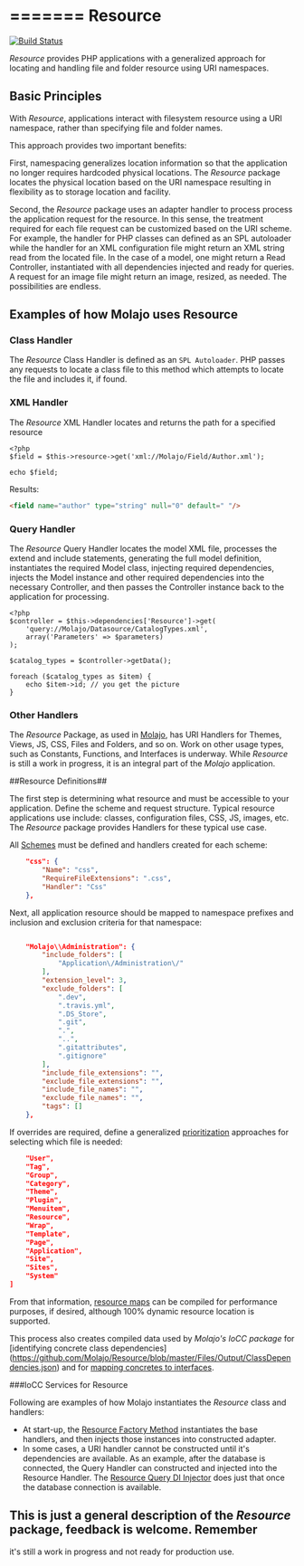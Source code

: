 =======
Resource
=======

[![Build Status](https://travis-ci.org/Molajo/Resource.png?branch=master)](https://travis-ci.org/Molajo/Resource)

*Resource* provides PHP applications with a generalized approach for locating and handling
    file and folder resource using URI namespaces.

## Basic Principles

With *Resource*, applications interact with filesystem resource using a URI namespace, rather than specifying
 file and folder names.

 This approach provides two important benefits:

 First, namespacing generalizes location
  information so that the application no longer requires hardcoded physical locations. The *Resource* package
   locates the physical location based on the URI namespace resulting in flexibility as to storage location and
   facility.

   Second, the *Resource* package uses an adapter handler to process process the application request
   for the resource. In this sense, the treatment required for each file request can be customized based on the
   URI scheme. For example, the handler for PHP classes can defined as an SPL autoloader while the handler for
   an XML configuration file might return an XML string read from the located file. In the case of a model, one
   might return a Read Controller, instantiated with all dependencies injected and ready for queries. A request
   for an image file might return an image, resized, as needed. The possibilities are endless.

## Examples of how Molajo uses Resource

### Class Handler

The *Resource* Class Handler is defined as an `SPL Autoloader`. PHP passes any requests to locate a class file
to this method which attempts to locate the file and includes it, if found.

### XML Handler

The *Resource* XML Handler locates and returns the path for a specified resource

```
<?php
$field = $this->resource->get('xml://Molajo/Field/Author.xml');

echo $field;
```

Results:
```html
<field name="author" type="string" null="0" default=" "/>
```

### Query Handler

The *Resource* Query Handler locates the model XML file, processes the extend and include
statements, generating the full model definition, instantiates the required Model class,
injecting required dependencies, injects the Model instance and other required dependencies
into the necessary Controller, and then passes the Controller instance back to
the application for processing.

```
<?php
$controller = $this->dependencies['Resource']->get(
    'query://Molajo/Datasource/CatalogTypes.xml',
    array('Parameters' => $parameters)
);

$catalog_types = $controller->getData();

foreach ($catalog_types as $item) {
    echo $item->id; // you get the picture
}
```

### Other Handlers

The *Resource* Package, as used in [Molajo](https://github.com/Molajo/Standard), has URI Handlers for Themes,
Views, JS, CSS, Files and Folders, and so on. Work on other usage types, such as Constants, Functions, and
Interfaces is underway. While *Resource* is still a work in progress, it is an integral part of the *Molajo*
application.

##Resource Definitions##

The first step is determining what resource and must be accessible to your application. Define the scheme
and request structure. Typical resource applications use include: classes, configuration files, CSS, JS, images, etc. The *Resource*
package provides Handlers for these typical use case.

All [Schemes](https://github.com/Molajo/Resource/blob/master/Files/SchemeArray.json) must be defined and handlers
created for each scheme:

```json
    "css": {
        "Name": "css",
        "RequireFileExtensions": ".css",
        "Handler": "Css"
    },
```

Next, all application resource should be mapped to namespace prefixes and inclusion and exclusion criteria
for that namespace:

```json

    "Molajo\\Administration": {
        "include_folders": [
            "Application\/Administration\/"
        ],
        "extension_level": 3,
        "exclude_folders": [
            ".dev",
            ".travis.yml",
            ".DS_Store",
            ".git",
            ".",
            "..",
            ".gitattributes",
            ".gitignore"
        ],
        "include_file_extensions": "",
        "exclude_file_extensions": "",
        "include_file_names": "",
        "exclude_file_names": "",
        "tags": []
    },
```

If overrides are required, define a generalized
[prioritization](https://github.com/Molajo/Resource/blob/master/Files/PriorityArray.json)
approaches for selecting which file is needed:

```json
    "User",
    "Tag",
    "Group",
    "Category",
    "Theme",
    "Plugin",
    "Menuitem",
    "Resource",
    "Wrap",
    "Template",
    "Page",
    "Application",
    "Site",
    "Sites",
    "System"
]
```

From that information, [resource maps](https://github.com/Molajo/Resource/blob/master/Files/Output/ResourceMap.json)
can be compiled for performance purposes, if desired, although 100% dynamic resource location is supported.

This process also creates compiled data used by *Molajo's IoCC package* for [identifying concrete class dependencies]
(https://github.com/Molajo/Resource/blob/master/Files/Output/ClassDependencies.json)
and for [mapping concretes to interfaces](https://github.com/Molajo/Resource/blob/master/Files/Output/ClassMap.json).

###IoCC Services for Resource

Following are examples of how Molajo instantiates the *Resource* class and handlers:

* At start-up, the [Resource Factory Method](https://github.com/Molajo/Standard/blob/master/Application/Services/Resource/ResourceInjector.php)
 instantiates the base handlers, and then injects those instances into constructed adapter.
* In some cases, a URI handler cannot be constructed until it's dependencies are available. As an example,
after the database is connected, the Query Handler can constructed and injected into the Resource Handler.
The [Resource Query DI Injector](https://github.com/Molajo/Standard/blob/master/Application/Services/Resourcequery/ResourcequeryInjector.php)
does just that once the database connection is available.

## This is just a general description of the *Resource* package, feedback is welcome. Remember
it's still a work in progress and not ready for production use.

